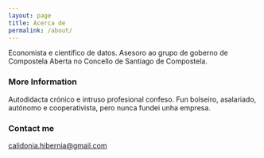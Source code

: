 ```yaml
---
layout: page
title: Acerca de
permalink: /about/
---
```


Economista e científico de datos. Asesoro ao grupo de goberno de Compostela Aberta no Concello de Santiago de Compostela.

### More Information

Autodidacta crónico e intruso profesional confeso. Fun bolseiro, asalariado, autónomo e cooperativista, pero nunca fundei unha empresa. 

### Contact me

[calidonia.hibernia@gmail.com](mailto:calidonia.hibernia@gmail.com)
